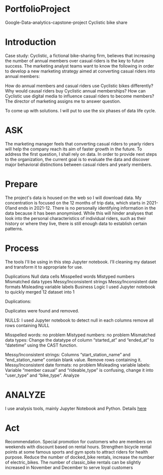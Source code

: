 # PortfolioProject
Google-Data-analytics-capstone-project
Cyclistic bike share

# Introduction
Case study: Cyclistic, a fictional bike-sharing firm, believes that increasing the number of annual members over casual riders is the key to future success. The marketing analyst teams want to know the following in order to develop a new marketing strategy aimed at converting casual riders into annual members:

How do annual members and casual riders use Cyclistic bikes differently? Why would causal riders buy Cyclistic annual memberships? How can Cyclistic use digital media to influence casual riders to become members? The director of marketing assigns me to answer question.

To come up with solutions. I will put to use the six phases of data life cycle.

# ASK
The marketing manager feels that converting casual riders to yearly riders will help the company reach its aim of faster growth in the future. To address the first question, I shall rely on data. In order to provide next steps to the organization, the current goal is to evaluate the data and discover major behavioral distinctions between casual riders and yearly members.

# Prepare
The project's data is housed on the web so I will download data. My concentration is focused on the 12 months of trip data, which starts in 2021-01and ends in 2021-12. There is no personally identifying information in the data because it has been anonymised. While this will hinder analyses that look into the personal characteristics of individual riders, such as their history or where they live, there is still enough data to establish certain patterns.

# Process
The tools I'll be using in this step Jupyter notebook. I’ll cleaning my dataset and transform it to appropriate for use.

Duplications Null data cells Misspelled words Mistyped numbers Mismatched data types Messy/Inconsistent strings Messy/Inconsistent date formats Misleading variable labels Business Logic I used Jupyter notebook to quickly merged 12 dataset into 1

Duplications:

Duplicates were found and removed.

NULLS: I used Jupyter notebook to detect null in each columns remove all rows containing NULL

Misspelled words: no problem Mistyped numbers: no problem Mismatched data types: Change the datatype of column “started_at” and “ended_at” to “datetime” using the CAST function.

Messy/Inconsistent strings: Columns “start_station_name” and “end_station_name” contain blank value. Remove rows containing it. Messy/Inconsistent date formats: no problem Misleading variable labels: Variable “member casual” and “rideable_type” is confusing, change it into “user_type” and “bike_type”.
Analyze
# ANALYZE 
I use analysis tools, mainly Jupyter Notebook and Python. Details [here](https://github.com/Victorsegun/PortfolioProject/blob/main/Cyclistic%20Bike%20Riders.ipynb)

# Act
Recommendation. Special promotion for customers who are members on weekends with discount based on rental hours. Strengthen bicycle rental points at some famous sports and gym spots to attract riders for health purpose. Reduce the number of docked_bike rentals, increase the number of electric_bikes. The number of classic_bike rentals can be slightly increased in November and December to serve loyal customers
